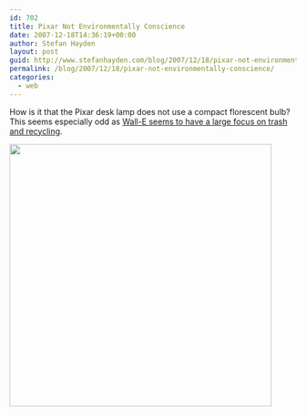 ```yaml
---
id: 702
title: Pixar Not Environmentally Conscience
date: 2007-12-18T14:36:19+00:00
author: Stefan Hayden
layout: post
guid: http://www.stefanhayden.com/blog/2007/12/18/pixar-not-environmentally-conscience/
permalink: /blog/2007/12/18/pixar-not-environmentally-conscience/
categories:
  - web
---
```

How is it that the Pixar desk lamp does not use a compact florescent bulb? This seems especially odd as <a href="http://media.movies.ign.com/media/879/879322/vids_1.html">Wall-E seems to have a large focus on trash and recycling</a>.

<img src="http://www.solarnavigator.net/films_movies_actors/film_images/Pixar_animation_studios_logo.jpg" width="460" />